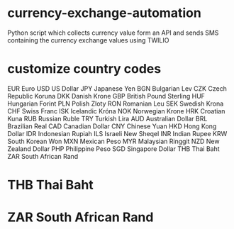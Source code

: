 # currency-exchange-automation
Python script which collects currency value form an API and sends SMS containing the currency exchange values  using TWILIO 

# customize country codes
EUR	Euro
USD	US Dollar
JPY	Japanese Yen
BGN	Bulgarian Lev
CZK	Czech Republic Koruna
DKK	Danish Krone
GBP	British Pound Sterling
HUF	Hungarian Forint
PLN	Polish Zloty
RON	Romanian Leu
SEK	Swedish Krona
CHF	Swiss Franc
ISK	Icelandic Króna
NOK	Norwegian Krone
HRK	Croatian Kuna
RUB	Russian Ruble
TRY	Turkish Lira
AUD	Australian Dollar
BRL	Brazilian Real
CAD	Canadian Dollar
CNY	Chinese Yuan
HKD	Hong Kong Dollar
IDR	Indonesian Rupiah
ILS	Israeli New Sheqel
INR	Indian Rupee
KRW	South Korean Won
MXN	Mexican Peso
MYR	Malaysian Ringgit
NZD	New Zealand Dollar
PHP	Philippine Peso
SGD	Singapore Dollar
THB	Thai Baht
ZAR	South African Rand

# THB	Thai Baht
# ZAR	South African Rand
